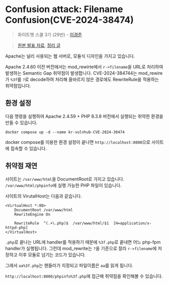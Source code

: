 # Confusion attack: Filename Confusion(CVE-2024-38474)

> 화이트햇 스쿨 3기 (29반) - [이경준](https://github.com/nicknamemohaji)

> [원본 발표 자료](https://blog.orange.tw/posts/2024-08-confusion-attacks-en/), [정리 글](https://blog.kyungjle.kr/69)



Apache는 널리 사용되는 웹 서버로, 모듈식 디자인을 가지고 있습니다.

Apache 2.4.60 이전 버전에서는 mod_rewirte에서 `r->filename`을 URL로 처리하여 발생하는 Semantic Gap 취약점이 발생합니다. CVE-2024-384744는 mod_rewire가 `%3f`를 `?`로 decode하여 처리해 올바르지 않은 경로에도 RewriteRule을 적용하는 취약점입니다.



## 환경 설정

다음 명령을 실행하여 Apache 2.4.59 + PHP 8.3.8 버전에서 실행되는 취약한 환경을 만들 수 있습니다.

```
docker compose up -d --name kr-vulnhub-CVE-2024-38474
```



docker compose를 이용한 환경 설정이 끝나면 `http://localhost:8000`으로 사이트에 접속할 수 있습니다.



## 취약점 재연

사이트는 `/var/www/html`을 DocumentRoot로 가지고 있습니다. `/var/www/html/phpinfo`에 실행 가능한 PHP 파일이 있습니다.



사이트의 VirutalHost는 다음과 같습니다.

```
<VirtualHost *:80>
    DocumentRoot /var/www/html
    RewriteEngine On

    RewriteRule  ^(.+\.php)$  /var/www/html/$1  [H=application/x-httpd-php]
</VirtualHost>
```



`.php`로 끝나는 URL에 handler를 적용하기 때문에 `%3f.php`로 끝내면 어느 php-fpm handler가 실행됩니다. 그런데 mod_rewrite는 `?`을 기준으로 잘라 `r->filename`에 저장하고 이후 모듈로 넘기는 코드가 있습니다.



그래서 `aa%3f.php`는 핸들러가 지정되고 파일이름은 `aa`를 읽게 됩니다.

`http://localhost:8000/phpinfo%3f.php`에  접근해 취약점을 확인해볼 수 있습니다.